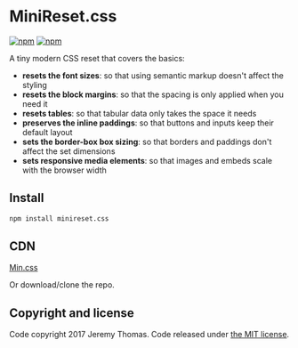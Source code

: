 # MiniReset.css

[![npm](https://img.shields.io/npm/v/minireset.css.svg)](https://www.npmjs.com/package/minireset.css)
[![npm](https://img.shields.io/npm/dm/minireset.css.svg)](https://www.npmjs.com/package/minireset.css)

A tiny modern CSS reset that covers the basics:

* **resets the font sizes**: so that using semantic markup doesn't affect the styling
* **resets the block margins**: so that the spacing is only applied when you need it
* **resets tables**: so that tabular data only takes the space it needs
* **preserves the inline paddings**: so that buttons and inputs keep their default layout
* **sets the border-box box sizing**: so that borders and paddings don't affect the set dimensions
* **sets responsive media elements**: so that images and embeds scale with the browser width

## Install

```sh
npm install minireset.css
```
## CDN

[Min.css](https://cdn.rawgit.com/jgthms/minireset.css/master/minireset.min.css)


Or download/clone the repo.

## Copyright and license

Code copyright 2017 Jeremy Thomas. Code released under [the MIT license](https://github.com/jgthms/minireset.css/blob/master/LICENSE).
